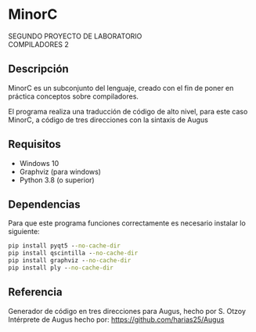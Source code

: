 # MinorC
SEGUNDO PROYECTO DE LABORATORIO<br>
COMPILADORES 2<br>
## Descripción
MinorC es un subconjunto del lenguaje, creado con el fin de poner en práctica conceptos sobre compiladores.

El programa realiza una traducción de código de alto nivel, para este caso MinorC, a código de tres direcciones con la sintaxis de Augus
## Requisitos
- Windows 10 
- Graphviz (para windows)
- Python 3.8 (o superior)

## Dependencias
Para que este programa funciones correctamente es necesario instalar lo siguiente:
```cmd
pip install pyqt5 --no-cache-dir
pip install qscintilla --no-cache-dir
pip install graphviz --no-cache-dir
pip install ply --no-cache-dir
```

## Referencia
Generador de código en tres direcciones para Augus, hecho por S. Otzoy<br>
Intérprete de Augus hecho por: https://github.com/harias25/Augus